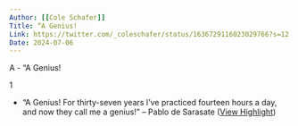 ```yaml
---
Author: [[Cole Schafer]]
Title: “A Genius!
Link: https://twitter.com/_coleschafer/status/1636729116023029766?s=12
Date: 2024-07-06
---
```

A - “A Genius!

1
- “A Genius! For thirty-seven years I’ve practiced fourteen hours a day, and now they call me a genius!”
  – Pablo de Sarasate ([View Highlight](https://read.readwise.io/read/01gvr72k4grvsh18597xny3677))
